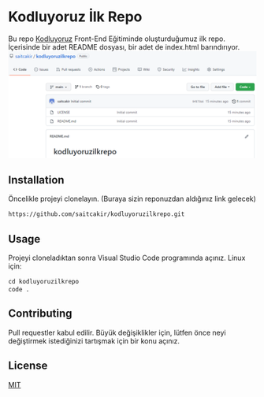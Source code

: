 # Kodluyoruz İlk Repo
Bu repo [Kodluyoruz](https://www.kodluyoruz.org/)  Front-End Eğitiminde oluşturduğumuz ilk repo. İçerisinde bir adet README dosyası, bir adet de index.html barındırıyor.
![resim](kodluyoruz.png)
## Installation

Öncelikle projeyi clonelayın. (Buraya sizin reponuzdan aldığınız link gelecek)
```bash
https://github.com/saitcakir/kodluyoruzilkrepo.git
```
## Usage

Projeyi cloneladıktan sonra Visual Studio Code programında açınız.
Linux için:

```linux
cd kodluyoruzilkrepo
code .
```

## Contributing
Pull requestler kabul edilir. Büyük değişiklikler için, lütfen önce neyi değiştirmek istediğinizi tartışmak için bir konu açınız.

## License
[MIT](https://choosealicense.com/licenses/mit/)